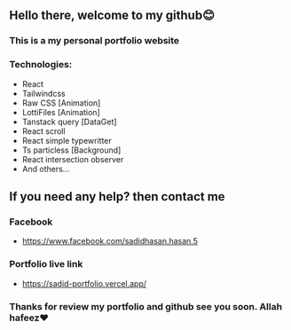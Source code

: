 ## Hello there, welcome to my github😊
### This is a my personal portfolio website
### Technologies:
- React
- Tailwindcss
- Raw CSS [Animation]
- LottiFiles [Animation]
- Tanstack query [DataGet]
- React scroll
- React simple typewritter
- Ts particless [Background]
- React intersection observer
- And others... 

## If you need any help? then contact me
### Facebook 
- https://www.facebook.com/sadidhasan.hasan.5
### Portfolio live link
- https://sadid-portfolio.vercel.app/

### Thanks for review my portfolio and github see you soon. Allah hafeez❤️
